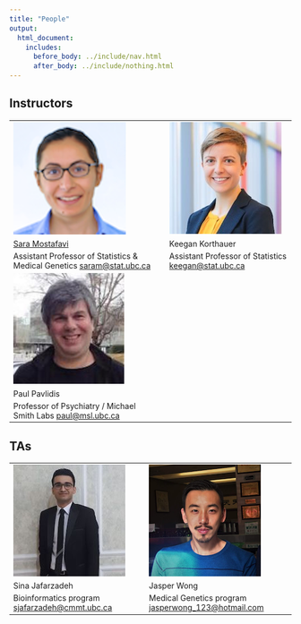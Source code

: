 ```yaml
---
title: "People"
output:
  html_document:
    includes:
      before_body: ../include/nav.html
      after_body: ../include/nothing.html
---
```


## Instructors

|  |   |  |
|---------------|---------------|---------------|
 | ![Sara](peoplePics/saram.png) | | ![Keegan](peoplePics/Keegan_shot.jpg)  |
 | [Sara Mostafavi](http://www.stat.ubc.ca/~saram/) | |  Keegan Korthauer      |
 |  Assistant Professor of Statistics & Medical Genetics <saram@stat.ubc.ca> | |  Assistant Professor of Statistics  <keegan@stat.ubc.ca> |
| ![Paul](peoplePics/paulPavlidis.png) | 
|  Paul Pavlidis  | 
|  Professor of Psychiatry / Michael Smith Labs <paul@msl.ubc.ca> | 
## TAs

|  |   |  |
|---------------|---------------|---------------|
| ![Sina](peoplePics/Sina_shot.jpg) |  | ![Victor](peoplePics/Victor_shot.png) |
| Sina Jafarzadeh |    | Jasper Wong |
|  Bioinformatics program <sjafarzadeh@cmmt.ubc.ca> | |  Medical Genetics program <jasperwong_123@hotmail.com> |



<!-- [Sara Mostafavi](http://www.stat.ubc.ca/~saram/), lead instructor

  * Statistics and Medical Genetics
  * <saram@cs.stanford.edu>
  
Paul Pavlidis, instructor
  
  * CHiBi and Psychiatry
  * <paul@chibi.ubc.ca>
  
Marjan Farahbod, TA

  * <marjan.farahbod@gmail.com>
  
Santina Lin, TA

  * <hello@santina.me> -->
